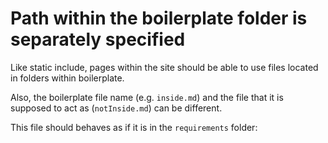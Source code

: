 # Path within the boilerplate folder is separately specified 

Like static include, pages within the site should be able to use files located in folders within boilerplate.  

Also, the boilerplate file name (e.g. `inside.md`) and the file that it is supposed to act as (`notInside.md`) can be different.

This file should behaves as if it is in the `requirements` folder:  

<panel header="Tested with the folllowing include" src="NonFunctionalRequirements.md" />
